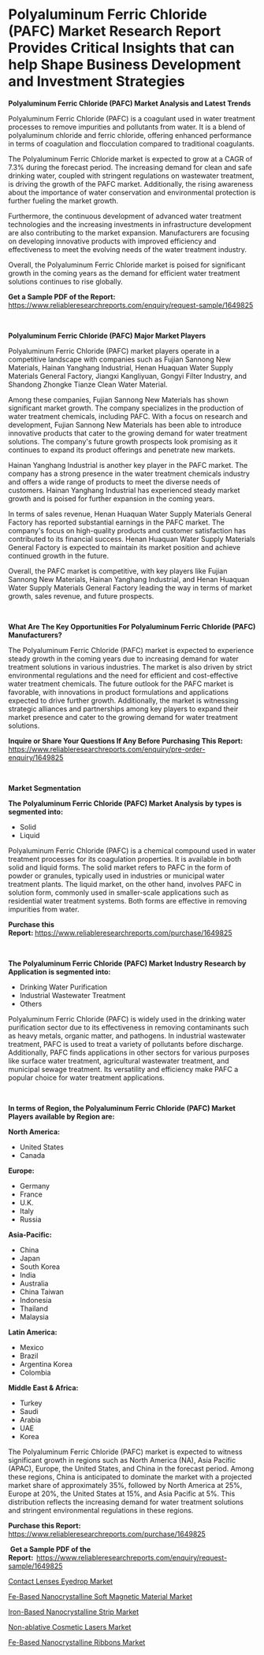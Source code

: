 <p><h1>Polyaluminum Ferric Chloride (PAFC) Market Research Report Provides Critical Insights that can help Shape Business Development and Investment Strategies</h1></p><p><strong>Polyaluminum Ferric Chloride (PAFC) Market Analysis and Latest Trends</strong></p>
<p><p>Polyaluminum Ferric Chloride (PAFC) is a coagulant used in water treatment processes to remove impurities and pollutants from water. It is a blend of polyaluminum chloride and ferric chloride, offering enhanced performance in terms of coagulation and flocculation compared to traditional coagulants.</p><p>The Polyaluminum Ferric Chloride market is expected to grow at a CAGR of 7.3% during the forecast period. The increasing demand for clean and safe drinking water, coupled with stringent regulations on wastewater treatment, is driving the growth of the PAFC market. Additionally, the rising awareness about the importance of water conservation and environmental protection is further fueling the market growth.</p><p>Furthermore, the continuous development of advanced water treatment technologies and the increasing investments in infrastructure development are also contributing to the market expansion. Manufacturers are focusing on developing innovative products with improved efficiency and effectiveness to meet the evolving needs of the water treatment industry.</p><p>Overall, the Polyaluminum Ferric Chloride market is poised for significant growth in the coming years as the demand for efficient water treatment solutions continues to rise globally.</p></p>
<p><strong>Get a Sample PDF of the Report:&nbsp;</strong> <a href="https://www.reliableresearchreports.com/enquiry/request-sample/1649825">https://www.reliableresearchreports.com/enquiry/request-sample/1649825</a></p>
<p>&nbsp;</p>
<p><strong>Polyaluminum Ferric Chloride (PAFC) Major Market Players</strong></p>
<p><p>Polyaluminum Ferric Chloride (PAFC) market players operate in a competitive landscape with companies such as Fujian Sannong New Materials, Hainan Yanghang Industrial, Henan Huaquan Water Supply Materials General Factory, Jiangxi Kangliyuan, Gongyi Filter Industry, and Shandong Zhongke Tianze Clean Water Material.</p><p>Among these companies, Fujian Sannong New Materials has shown significant market growth. The company specializes in the production of water treatment chemicals, including PAFC. With a focus on research and development, Fujian Sannong New Materials has been able to introduce innovative products that cater to the growing demand for water treatment solutions. The company's future growth prospects look promising as it continues to expand its product offerings and penetrate new markets.</p><p>Hainan Yanghang Industrial is another key player in the PAFC market. The company has a strong presence in the water treatment chemicals industry and offers a wide range of products to meet the diverse needs of customers. Hainan Yanghang Industrial has experienced steady market growth and is poised for further expansion in the coming years.</p><p>In terms of sales revenue, Henan Huaquan Water Supply Materials General Factory has reported substantial earnings in the PAFC market. The company's focus on high-quality products and customer satisfaction has contributed to its financial success. Henan Huaquan Water Supply Materials General Factory is expected to maintain its market position and achieve continued growth in the future.</p><p>Overall, the PAFC market is competitive, with key players like Fujian Sannong New Materials, Hainan Yanghang Industrial, and Henan Huaquan Water Supply Materials General Factory leading the way in terms of market growth, sales revenue, and future prospects.</p></p>
<p>&nbsp;</p>
<p><strong>What Are The Key Opportunities For Polyaluminum Ferric Chloride (PAFC) Manufacturers?</strong></p>
<p><p>The Polyaluminum Ferric Chloride (PAFC) market is expected to experience steady growth in the coming years due to increasing demand for water treatment solutions in various industries. The market is also driven by strict environmental regulations and the need for efficient and cost-effective water treatment chemicals. The future outlook for the PAFC market is favorable, with innovations in product formulations and applications expected to drive further growth. Additionally, the market is witnessing strategic alliances and partnerships among key players to expand their market presence and cater to the growing demand for water treatment solutions.</p></p>
<p><strong>Inquire or Share Your Questions If Any Before Purchasing This Report:</strong> <a href="https://www.reliableresearchreports.com/enquiry/pre-order-enquiry/1649825">https://www.reliableresearchreports.com/enquiry/pre-order-enquiry/1649825</a></p>
<p>&nbsp;</p>
<p><strong>Market Segmentation</strong></p>
<p><strong>The Polyaluminum Ferric Chloride (PAFC) Market Analysis by types is segmented into:</strong></p>
<p><ul><li>Solid</li><li>Liquid</li></ul></p>
<p><p>Polyaluminum Ferric Chloride (PAFC) is a chemical compound used in water treatment processes for its coagulation properties. It is available in both solid and liquid forms. The solid market refers to PAFC in the form of powder or granules, typically used in industries or municipal water treatment plants. The liquid market, on the other hand, involves PAFC in solution form, commonly used in smaller-scale applications such as residential water treatment systems. Both forms are effective in removing impurities from water.</p></p>
<p><strong>Purchase this Report:&nbsp;</strong><a href="https://www.reliableresearchreports.com/purchase/1649825">https://www.reliableresearchreports.com/purchase/1649825</a></p>
<p>&nbsp;</p>
<p><strong>The Polyaluminum Ferric Chloride (PAFC) Market Industry Research by Application is segmented into:</strong></p>
<p><ul><li>Drinking Water Purification</li><li>Industrial Wastewater Treatment</li><li>Others</li></ul></p>
<p><p>Polyaluminum Ferric Chloride (PAFC) is widely used in the drinking water purification sector due to its effectiveness in removing contaminants such as heavy metals, organic matter, and pathogens. In industrial wastewater treatment, PAFC is used to treat a variety of pollutants before discharge. Additionally, PAFC finds applications in other sectors for various purposes like surface water treatment, agricultural wastewater treatment, and municipal sewage treatment. Its versatility and efficiency make PAFC a popular choice for water treatment applications.</p></p>
<p>&nbsp;</p>
<p><strong>In terms of Region, the Polyaluminum Ferric Chloride (PAFC) Market Players available by Region are:</strong></p>
<p>
    <p> <strong> North America: </strong>
        <ul>
            <li>United States</li>
            <li>Canada</li>
        </ul>
        </p> 
    <p> <strong> Europe: </strong>
        <ul>
            <li>Germany</li>
            <li>France</li>
            <li>U.K.</li>
            <li>Italy</li>
            <li>Russia</li>
        </ul>
        </p> 
    <p> <strong> Asia-Pacific: </strong>
        <ul>
            <li>China</li>
            <li>Japan</li>
            <li>South Korea</li>
            <li>India</li>
            <li>Australia</li>
            <li>China Taiwan</li>
            <li>Indonesia</li>
            <li>Thailand</li>
            <li>Malaysia</li>
        </ul>
        </p> 
    <p> <strong> Latin America: </strong>
        <ul>
            <li>Mexico</li>
            <li>Brazil</li>
            <li>Argentina Korea</li>
            <li>Colombia</li>
        </ul>
        </p> 
    <p> <strong> Middle East & Africa: </strong>
        <ul>
            <li>Turkey</li>
            <li>Saudi</li>
            <li>Arabia</li>
            <li>UAE</li>
            <li>Korea</li>
        </ul>
    </p>
    </p>
<p><p>The Polyaluminum Ferric Chloride (PAFC) market is expected to witness significant growth in regions such as North America (NA), Asia Pacific (APAC), Europe, the United States, and China in the forecast period. Among these regions, China is anticipated to dominate the market with a projected market share of approximately 35%, followed by North America at 25%, Europe at 20%, the United States at 15%, and Asia Pacific at 5%. This distribution reflects the increasing demand for water treatment solutions and stringent environmental regulations in these regions.</p></p>
<p><strong>Purchase this Report: </strong><a href="https://www.reliableresearchreports.com/purchase/1649825">https://www.reliableresearchreports.com/purchase/1649825</a></p>
<p>&nbsp;<strong>Get a Sample PDF of the Report:&nbsp;&nbsp;</strong><a href="https://www.reliableresearchreports.com/enquiry/request-sample/1649825">https://www.reliableresearchreports.com/enquiry/request-sample/1649825</a></p>
<p><strong></strong></p>
<p><p><a href="https://issuu.com/reportprime-2/docs/contact-lenses-eyedrop-market-size-2030.pptx">Contact Lenses Eyedrop Market</a></p><p><a href="https://github.com/RichRobinson5/Market-Research-Report-List-3/blob/main/fe-based-nanocrystalline-soft-magnetic-material-market.md">Fe-Based Nanocrystalline Soft Magnetic Material Market</a></p><p><a href="https://github.com/julyju69/Market-Research-Report-List-2/blob/main/iron-based-nanocrystalline-strip-market.md">Iron-Based Nanocrystalline Strip Market</a></p><p><a href="https://issuu.com/reportprime-2/docs/non-ablative-cosmetic-lasers-market-size-2030.pptx">Non-ablative Cosmetic Lasers Market</a></p><p><a href="https://github.com/gdfhhhj/Market-Research-Report-List-3/blob/main/fe-based-nanocrystalline-ribbons-market.md">Fe-Based Nanocrystalline Ribbons Market</a></p></p>